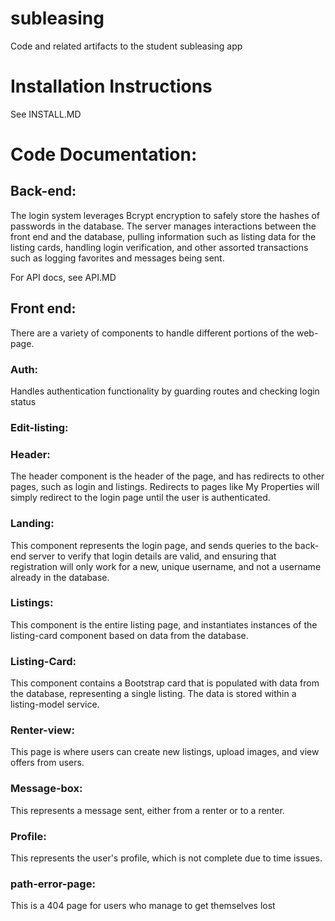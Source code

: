 # subleasing
Code and related artifacts to the student subleasing app

# Installation Instructions
See INSTALL.MD


# Code Documentation:

## Back-end:
The login system leverages Bcrypt encryption to safely store the hashes of passwords in the database.
The server manages interactions between the front end and the database, pulling information such as listing data for the listing cards, handling login verification, and other assorted transactions such as logging favorites and messages being sent.

For API docs, see API.MD

## Front end:
There are a variety of components to handle different portions of the web-page.

### Auth:
Handles authentication functionality by guarding routes and checking login status

### Edit-listing: 
<aliza>
  
### Header:
The header component is the header of the page, and has redirects to other pages, such as login and listings. Redirects to pages like My Properties will simply redirect to the login page until the user is authenticated.

### Landing: 
This component represents the login page, and sends queries to the back-end server to verify that login details are valid, and ensuring that registration will only work for a new, unique username, and not a username already in the database. 

### Listings:
This component is the entire listing page, and instantiates instances of the listing-card component based on data from the database. 

### Listing-Card:
This component contains a Bootstrap card that is populated with data from the database, representing a single listing. The data is stored within a listing-model service.

### Renter-view:
This page is where users can create new listings, upload images, and view offers from users.

### Message-box:
This represents a message sent, either from a renter or to a renter.

### Profile:
This represents the user's profile, which is not complete due to time issues.

### path-error-page: 
This is a 404 page for users who manage to get themselves lost
 
